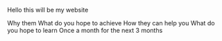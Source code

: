 Hello this will be my website

Why them
What do you hope to achieve
How they can help you
What do you hope to learn
Once a month for the next 3 months

